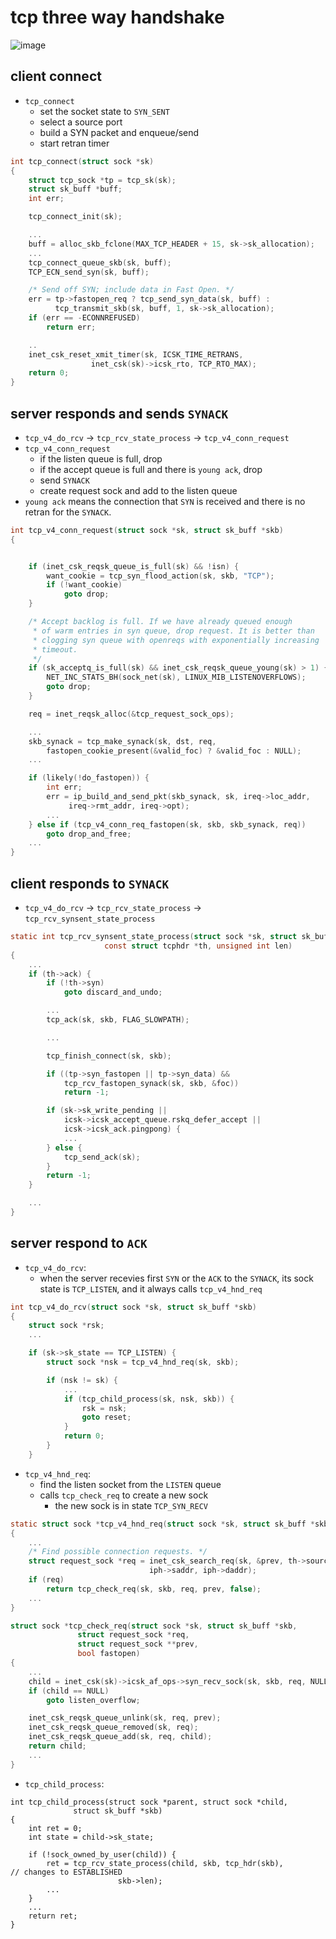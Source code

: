 # tcp three way handshake

![image](https://github.com/user-attachments/assets/e39d8d6e-3614-4183-8293-c610d134e50c)


## client connect
* `tcp_connect`
    * set the socket state to `SYN_SENT`
    * select a source port
    * build a SYN packet and enqueue/send
    * start retran timer

```c
int tcp_connect(struct sock *sk)
{
	struct tcp_sock *tp = tcp_sk(sk);
	struct sk_buff *buff;
	int err;

	tcp_connect_init(sk);

    ...
	buff = alloc_skb_fclone(MAX_TCP_HEADER + 15, sk->sk_allocation);
    ...
	tcp_connect_queue_skb(sk, buff);
	TCP_ECN_send_syn(sk, buff);

	/* Send off SYN; include data in Fast Open. */
	err = tp->fastopen_req ? tcp_send_syn_data(sk, buff) :
	      tcp_transmit_skb(sk, buff, 1, sk->sk_allocation);
	if (err == -ECONNREFUSED)
		return err;

    ..
	inet_csk_reset_xmit_timer(sk, ICSK_TIME_RETRANS,
				  inet_csk(sk)->icsk_rto, TCP_RTO_MAX);
	return 0;
}
```

## server responds and sends `SYNACK`
* `tcp_v4_do_rcv` -> `tcp_rcv_state_process` -> `tcp_v4_conn_request`
*  `tcp_v4_conn_request`
    * if the listen queue is full, drop
    * if the accept queue is full and there is `young ack`, drop
    * send `SYNACK`
    * create request sock and add to the listen queue
* `young ack` means the connection that `SYN` is received and there is no retran for the `SYNACK`.

```c
int tcp_v4_conn_request(struct sock *sk, struct sk_buff *skb)
{


	if (inet_csk_reqsk_queue_is_full(sk) && !isn) {
		want_cookie = tcp_syn_flood_action(sk, skb, "TCP");
		if (!want_cookie)
			goto drop;
	}

	/* Accept backlog is full. If we have already queued enough
	 * of warm entries in syn queue, drop request. It is better than
	 * clogging syn queue with openreqs with exponentially increasing
	 * timeout.
	 */
	if (sk_acceptq_is_full(sk) && inet_csk_reqsk_queue_young(sk) > 1) {
		NET_INC_STATS_BH(sock_net(sk), LINUX_MIB_LISTENOVERFLOWS);
		goto drop;
	}

	req = inet_reqsk_alloc(&tcp_request_sock_ops);

    ...
	skb_synack = tcp_make_synack(sk, dst, req,
	    fastopen_cookie_present(&valid_foc) ? &valid_foc : NULL);
    ...

	if (likely(!do_fastopen)) {
		int err;
		err = ip_build_and_send_pkt(skb_synack, sk, ireq->loc_addr,
		     ireq->rmt_addr, ireq->opt);
        ...
	} else if (tcp_v4_conn_req_fastopen(sk, skb, skb_synack, req))
		goto drop_and_free;
    ...
}
```

## client responds to `SYNACK`
* `tcp_v4_do_rcv` -> `tcp_rcv_state_process` -> `tcp_rcv_synsent_state_process`

```c
static int tcp_rcv_synsent_state_process(struct sock *sk, struct sk_buff *skb,
					 const struct tcphdr *th, unsigned int len)
{
    ...
	if (th->ack) {
		if (!th->syn)                                                        // both the SYN and ACK are set
			goto discard_and_undo;

        ...
		tcp_ack(sk, skb, FLAG_SLOWPATH);                                    // cleanup the send queue (the SYN packet)

        ...

		tcp_finish_connect(sk, skb);										// set socket to ESTABLISHED and start tcp congestion control

		if ((tp->syn_fastopen || tp->syn_data) &&
		    tcp_rcv_fastopen_synack(sk, skb, &foc))
			return -1;

		if (sk->sk_write_pending ||
		    icsk->icsk_accept_queue.rskq_defer_accept ||
		    icsk->icsk_ack.pingpong) {
            ...
		} else {
			tcp_send_ack(sk);												// send ACK to SYNACK
		}
		return -1;
	}

    ...
}

```

## server respond to `ACK`
* `tcp_v4_do_rcv`:
	* when the server recevies first `SYN` or the `ACK` to the `SYNACK`, its sock state is `TCP_LISTEN`, and it always calls `tcp_v4_hnd_req`
```c
int tcp_v4_do_rcv(struct sock *sk, struct sk_buff *skb)
{
	struct sock *rsk;
	...

	if (sk->sk_state == TCP_LISTEN) {
		struct sock *nsk = tcp_v4_hnd_req(sk, skb);

		if (nsk != sk) {
			...
			if (tcp_child_process(sk, nsk, skb)) {
				rsk = nsk;
				goto reset;
			}
			return 0;
		}
	}
```
* `tcp_v4_hnd_req`:
	* find the listen socket from the `LISTEN` queue
 	* calls `tcp_check_req` to create a new sock
  		* the new sock is in state `TCP_SYN_RECV`
```c
static struct sock *tcp_v4_hnd_req(struct sock *sk, struct sk_buff *skb)
{
	...
	/* Find possible connection requests. */
	struct request_sock *req = inet_csk_search_req(sk, &prev, th->source,
						       iph->saddr, iph->daddr);
	if (req)
		return tcp_check_req(sk, skb, req, prev, false);
	...
}

struct sock *tcp_check_req(struct sock *sk, struct sk_buff *skb,
			   struct request_sock *req,
			   struct request_sock **prev,
			   bool fastopen)
{
	...
	child = inet_csk(sk)->icsk_af_ops->syn_recv_sock(sk, skb, req, NULL);		// tcp_v4_syn_recv_sock
	if (child == NULL)
		goto listen_overflow;

	inet_csk_reqsk_queue_unlink(sk, req, prev);									// remove from listen queue
	inet_csk_reqsk_queue_removed(sk, req);
	inet_csk_reqsk_queue_add(sk, req, child);									// add to accept queue
	return child;
	...
}
```
* `tcp_child_process`:
```
int tcp_child_process(struct sock *parent, struct sock *child,
		      struct sk_buff *skb)
{
	int ret = 0;
	int state = child->sk_state;

	if (!sock_owned_by_user(child)) {
		ret = tcp_rcv_state_process(child, skb, tcp_hdr(skb),					// changes to ESTABLISHED
					    skb->len);
		...
	}
	...
	return ret;
}
```
